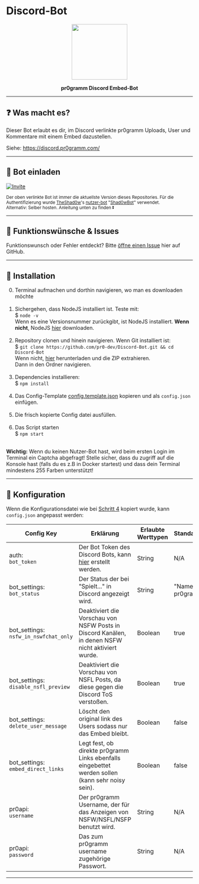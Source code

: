 # Discord-Bot

<p align="center"><img height="150" width="auto" src="https://i.imgur.com/ff7vivP.png" /></p>
<p align="center"><b>pr0gramm Discord Embed-Bot</b></p>
<hr>

## :question: Was macht es?

Dieser Bot erlaubt es dir, im Discord verlinkte pr0gramm Uploads, User und Kommentare mit einem Embed dazustellen.

Siehe: https://discord.pr0gramm.com/

<hr>

## :satellite: Bot einladen

[![Invite](https://i.imgur.com/MCuTS88.png)](https://discordapp.com/oauth2/authorize?client_id=545621952849510400&scope=bot&permissions=125952)

<sub>Der oben verlinkte Bot ist immer die aktuellste Version dieses Repositories. Für die Authentifizierung wurde [TheShad0w](https://pr0gramm.com/user/TheShad0w)'s [nutzer-bot](https://pr0gramm.com/faq/features/user-status) "[Shad0wBot](https://pr0gramm.com/user/Shad0wBot)" verwendet. <br>
Alternativ: Selber hosten. Anleitung unten zu finden ⏬ </sub>

<hr>

## :diamond_shape_with_a_dot_inside: Funktionswünsche & Issues

Funktionswunsch oder Fehler entdeckt? Bitte [öffne einen Issue](https://github.com/pr0-dev/Discord-Bot/issues/new/choose) hier auf GitHub.

<hr>

## :wrench: Installation

0. Terminal aufmachen und dorthin navigieren, wo man es downloaden möchte <br><br>
1. Sichergehen, dass NodeJS installiert ist. Teste mit: <br>
$ `node -v` <br>
Wenn es eine Versionsnummer zurückgibt, ist NodeJS installiert.
 **Wenn nicht**, NodeJS <a href="https://nodejs.org/en/download/package-manager/">hier</a> downloaden. <br><br>
2. Repository clonen und hinein navigieren. Wenn Git installiert ist: <br>
$ `git clone https://github.com/pr0-dev/Discord-Bot.git && cd Discord-Bot` <br>
Wenn nicht, <a href="https://github.com/pr0-dev/Discord-Bot/archive/master.zip">hier</a> herunterladen und die ZIP extrahieren. <br>
Dann in den Ordner navigieren.<br><br>
3. Dependencies installieren: <br>
$ `npm install`<br><br>
4. Das Config-Template [config.template.json](https://github.com/pr0-dev/Discord-Bot/blob/master/config.template.json) kopieren und als `config.json` einfügen.<br><br>
5. Die frisch kopierte Config datei ausfüllen. <br><br>
6. Das Script starten <br>
$ `npm start` <br><br>

**Wichtig:** Wenn du keinen Nutzer-Bot hast, wird beim ersten Login im Terminal ein Captcha abgefragt! Stelle sicher, dass du zugriff auf die Konsole hast (falls du es z.B in Docker startest) und dass dein Terminal mindestens 255 Farben unterstützt! 

<hr>

## :nut_and_bolt: Konfiguration

Wenn die Konfigurationsdatei wie bei [Schritt 4](#wrench-installation) kopiert wurde, kann `config.json` angepasst werden:

| Config Key | Erklärung | Erlaubte Werttypen | Standardwert |
| ---------- | --------- | ------------------ | ------------ |
| auth: <br> `bot_token` | Der Bot Token des Discord Bots, kann [hier](https://discordapp.com/developers/) erstellt werden. | String | N/A |
| bot_settings: <br> `bot_status` | Der Status der bei "Spielt..." in Discord angezeigt wird. | String | "Name ist pr0gramm"
| bot_settings: <br> `nsfw_in_nswfchat_only` | Deaktiviert die Vorschau von NSFW Posts in Discord Kanälen, in denen NSFW nicht aktiviert wurde. | Boolean | true |
| bot_settings: <br> `disable_nsfl_preview` | Deaktiviert die Vorschau von NSFL Posts, da diese gegen die Discord ToS verstoßen. | Boolean | true | 
| bot_settings: <br> `delete_user_message` | Löscht den original link des Users sodass nur das Embed bleibt. | Boolean | false |
| bot_settings: <br> `embed_direct_links` | Legt fest, ob direkte pr0gramm Links ebenfalls eingebettet werden sollen (kann sehr noisy sein). | Boolean | false |
| pr0api: <br> `username` | Der pr0gramm Username, der für das Anzeigen von NSFW/NSFL/NSFP benutzt wird. | String | N/A |
| pr0api: <br> `password` | Das zum pr0gramm username zugehörige Passwort. | String | N/A |

<hr>
